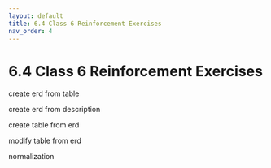 ```yaml
---
layout: default
title: 6.4 Class 6 Reinforcement Exercises
nav_order: 4
---
```


# 6.4 Class 6 Reinforcement Exercises

create erd from table

create erd from description

create table from erd

modify table from erd

normalization


